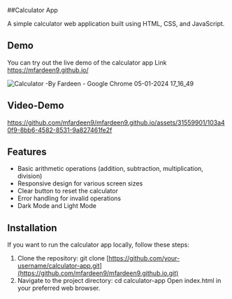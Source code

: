 ##Calculator App

A simple calculator web application built using HTML, CSS, and JavaScript.

## Demo
You can try out the live demo of the calculator app 
Link https://mfardeen9.github.io/

![Calculator -By Fardeen - Google Chrome 05-01-2024 17_16_49](https://github.com/mfardeen9/mfardeen9.github.io/assets/31559901/263a3b18-ac66-4c40-a38a-4afe49b413bd)

## Video-Demo

https://github.com/mfardeen9/mfardeen9.github.io/assets/31559901/103a40f9-8bb6-4582-8531-9a827461fe2f

## Features
- Basic arithmetic operations (addition, subtraction, multiplication, division)
- Responsive design for various screen sizes
- Clear button to reset the calculator
- Error handling for invalid operations
- Dark Mode and Light Mode

 ## Installation
If you want to run the calculator app locally, follow these steps:
1. Clone the repository:
   git clone [https://github.com/your-username/calculator-app.git](https://github.com/mfardeen9/mfardeen9.github.io.git)
2. Navigate to the project directory: cd calculator-app
Open index.html in your preferred web browser.
